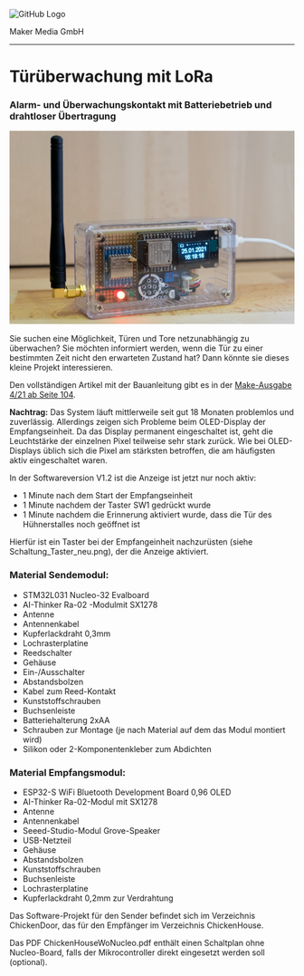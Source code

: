 ![GitHub Logo](http://www.heise.de/make/icons/make_logo.png)

Maker Media GmbH

***

# Türüberwachung mit LoRa

### Alarm- und Überwachungskontakt mit Batteriebetrieb und drahtloser Übertragung

![Picture](https://github.com/MakeMagazinDE/Lora-Tuerueberwachung/blob/master/aufm_gh_k.JPG) 

Sie suchen eine Möglichkeit, Türen und Tore netzunabhängig zu überwachen? Sie möchten informiert werden, wenn die Tür zu einer bestimmten Zeit nicht den erwarteten Zustand hat? Dann könnte sie dieses kleine Projekt interessieren. 

Den vollständigen Artikel mit der Bauanleitung gibt es in der [Make-Ausgabe 4/21 ab Seite 104](https://www.heise.de/select/make/2021/4).

**Nachtrag:** Das System läuft mittlerweile seit gut 18 Monaten problemlos und zuverlässig. Allerdings zeigen sich Probleme beim OLED-Display der Empfangseinheit. Da das Display permanent eingeschaltet ist, geht die Leuchtstärke der einzelnen Pixel teilweise sehr stark zurück. Wie bei OLED-Displays üblich sich die Pixel am stärksten betroffen, die am häufigsten aktiv eingeschaltet waren.

In der Softwareversion V1.2 ist die Anzeige ist jetzt nur noch aktiv:
*	1 Minute nach dem Start der Empfangseinheit
*	1 Minute nachdem der Taster SW1 gedrückt wurde
*	1 Minute nachdem die Erinnerung aktiviert wurde, dass die Tür des Hühnerstalles noch geöffnet ist

Hierfür ist ein Taster bei der Empfangeinheit nachzurüsten (siehe Schaltung_Taster_neu.png), der die Anzeige aktiviert.

### Material Sendemodul:
* STM32L031 Nucleo-32 Evalboard
* AI-Thinker Ra-02 -Modulmit SX1278
* Antenne
* Antennenkabel
* Kupferlackdraht 0,3mm
* Lochrasterplatine
* Reedschalter
* Gehäuse
* Ein-/Ausschalter
* Abstandsbolzen
* Kabel zum Reed-Kontakt
* Kunststoffschrauben
* Buchsenleiste
* Batteriehalterung 2xAA
* Schrauben zur Montage (je nach Material auf dem das Modul montiert wird)
* Silikon oder 2-Komponentenkleber zum Abdichten

### Material Empfangsmodul:
* ESP32-S WiFi Bluetooth Development Board 0,96 OLED
* AI-Thinker Ra-02-Modul mit SX1278
* Antenne
* Antennenkabel
* Seeed-Studio-Modul Grove-Speaker
* USB-Netzteil
* Gehäuse
* Abstandsbolzen
* Kunststoffschrauben
* Buchsenleiste
* Lochrasterplatine
* Kupferlackdraht 0,2mm zur Verdrahtung

Das Software-Projekt für den Sender befindet sich im Verzeichnis ChickenDoor, das für den Empfänger im Verzeichnis ChickenHouse.

Das PDF ChickenHouseWoNucleo.pdf enthält einen Schaltplan ohne Nucleo-Board, falls der Mikrocontroller direkt eingesetzt werden soll (optional).

